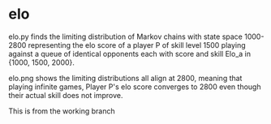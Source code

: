 # elo
elo.py finds the limiting distribution of Markov chains with state space 1000-2800 representing the elo score of a player P of skill level 1500 playing against a queue of identical opponents each with score and skill Elo_a in {1000, 1500, 2000}. 

elo.png shows the limiting distributions all align at 2800, meaning that playing infinite games, Player P's elo score converges to 2800 even though their actual skill does not improve.

This is from the working branch 
